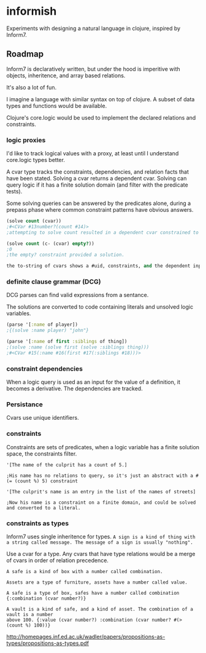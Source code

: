 # informish

Experiments with designing a natural language in clojure, inspired by Inform7.

## Roadmap

Inform7 is declaratively written, but under the hood is imperitive with objects, inheritence, and array based relations.

It's also a lot of fun.

I imagine a language with similar syntax on top of clojure.  A subset of data types and functions would be available.

Clojure's core.logic would be used to implement the declared relations and constraints.

### logic proxies

I'd like to track logical values with a proxy, at least until I understand core.logic types better.

A cvar type tracks the constraints, dependencies, and relation facts that have been stated.  Solving a cvar returns a dependent cvar.  Solving can query logic if it has a finite solution domain (and filter with the predicate tests).

Some solving queries can be answered by the predicates alone, during a prepass phase where common constraint patterns have obvious answers.

```clj
(solve count (cvar))
;#<CVar #13number?(count #14)>
;attempting to solve count resulted in a dependent cvar constrained to a number.

(solve count (c- (cvar) empty?))
;0
;the empty? constraint provided a solution.

the to-string of cvars shows a #uid, constraints, and the dependent inputs.

```

### definite clause grammar (DCG)

DCG parses can find valid expressions from a sentance.

The solutions are converted to code containing literals and unsolved logic variables.

```clj
(parse '[:name of player])
;{(solve :name player) "john"}
```


```clj
(parse '[:name of first :siblings of thing])
;(solve :name (solve first (solve :siblings thing)))
;#<CVar #15(:name #16(first #17(:siblings #18)))>
```



### constraint dependencies

When a logic query is used as an input for the value of a definition, it becomes a derivative.  The dependencies are tracked.

### Persistance

Cvars use unique identifiers.


### constraints

Constraints are sets of predicates, when a logic variable has a finite solution space, the constraints filter.

```inform7
'[The name of the culprit has a count of 5.]

;His name has no relations to query, so it's just an abstract with a #(= (count %) 5) constraint

'[The culprit's name is an entry in the list of the names of streets]

;Now his name is a constraint on a finite domain, and could be solved and converted to a literal.
```

### constraints as types

Inform7 uses single inheritence for types.
```A sign is a kind of thing with a string called message. The message of a sign is usually "nothing".```

Use a cvar for a type.  Any cvars that have type relations would be a merge of cvars in order of relation precedence.

```inform7
A safe is a kind of box with a number called combination.

Assets are a type of furniture, assets have a number called value.

A safe is a type of box, safes have a number called combination {:combination (cvar number?)}

A vault is a kind of safe, and a kind of asset. The combination of a vault is a number
above 100. {:value (cvar number?) :combination (cvar number? #(> (count %) 100))}
```


http://homepages.inf.ed.ac.uk/wadler/papers/propositions-as-types/propositions-as-types.pdf
